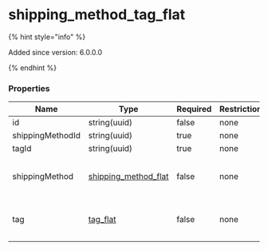 
# shipping_method_tag_flat

{% hint style="info" %}

Added since version: 6.0.0.0

{% endhint %}

### Properties

|Name|Type|Required|Restrictions|Description|
|---|---|---|---|---|
|id|string(uuid)|false|none|none|
|shippingMethodId|string(uuid)|true|none|none|
|tagId|string(uuid)|true|none|none|
|shippingMethod|[shipping_method_flat](/schema/shipping_method_flat.md)|false|none|Added since version: 6.0.0.0|
|tag|[tag_flat](/schema/tag_flat.md)|false|none|Added since version: 6.0.0.0|
